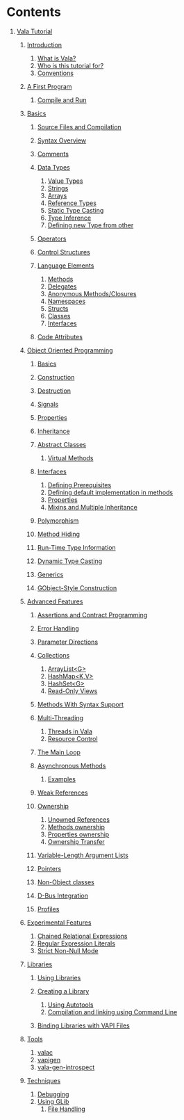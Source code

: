 # Contents

1.  [Vala Tutorial](#Vala_Tutorial)
    1.  [Introduction](#Introduction)
        1.  [What is Vala?](#What_is_Vala.3F)
        2.  [Who is this tutorial for?](#Who_is_this_tutorial_for.3F)
        3.  [Conventions](#Conventions)

    2.  [A First Program](#A_First_Program)
        1.  [Compile and Run](#Compile_and_Run)

    3.  [Basics](#Basics)
        1.  [Source Files and Compilation](#Source_Files_and_Compilation)
        2.  [Syntax Overview](#Syntax_Overview)
        3.  [Comments](#Comments)
        4.  [Data Types](#Data_Types)
            1.  [Value Types](#Value_Types)
            2.  [Strings](#Strings)
            3.  [Arrays](#Arrays)
            4.  [Reference Types](#Reference_Types)
            5.  [Static Type Casting](#Static_Type_Casting)
            6.  [Type Inference](#Type_Inference)
            7.  [Defining new Type from other](#Defining_new_Type_from_other)

        5.  [Operators](#Operators)
        6.  [Control Structures](#Control_Structures)
        7.  [Language Elements](#Language_Elements)
            1.  [Methods](#Methods)
            2.  [Delegates](#Delegates)
            3.  [Anonymous Methods/Closures](#Anonymous_Methods_.2BAC8_Closures)
            4.  [Namespaces](#Namespaces)
            5.  [Structs](#Structs)
            6.  [Classes](#Classes)
            7.  [Interfaces](#Interfaces)

        8.  [Code Attributes](#Code_Attributes)

    4.  [Object Oriented Programming](#Object_Oriented_Programming)
        1.  [Basics](#Basics-1)
        2.  [Construction](#Construction)
        3.  [Destruction](#Destruction)
        4.  [Signals](#Signals)
        5.  [Properties](#Properties)
        6.  [Inheritance](#Inheritance)
        7.  [Abstract Classes](#Abstract_Classes)
            1.  [Virtual Methods](#Virtual_Methods)

        8.  [Interfaces](#Interfaces-1)
            1.  [Defining Prerequisites](#Defining_Prerequisites)
            2.  [Defining default implementation in methods](#Defining_default_implementation_in_methods)
            3.  [Properties](#Properties-1)
            4.  [Mixins and Multiple Inheritance](#Mixins_and_Multiple_Inheritance)

        9.  [Polymorphism](#Polymorphism)
        10. [Method Hiding](#Method_Hiding)
        11. [Run-Time Type Information](#Run-Time_Type_Information)
        12. [Dynamic Type Casting](#Dynamic_Type_Casting)
        13. [Generics](#Generics)
        14. [GObject-Style Construction](#GObject-Style_Construction)

    5.  [Advanced Features](#Advanced_Features)
        1.  [Assertions and Contract
            Programming](#Assertions_and_Contract_Programming)
        2.  [Error Handling](#Error_Handling)
        3.  [Parameter Directions](#Parameter_Directions)
        4.  [Collections](#Collections)
            1.  [ArrayList\<G\>](#ArrayList.3CG.3E)
            2.  [HashMap\<K,V\>](#HashMap.3CK.2CV.3E)
            3.  [HashSet\<G\>](#HashSet.3CG.3E)
            4.  [Read-Only Views](#Read-Only_Views)

        5.  [Methods With Syntax Support](#Methods_With_Syntax_Support)
        6.  [Multi-Threading](#Multi-Threading)
            1.  [Threads in Vala](#Threads_in_Vala)
            2.  [Resource Control](#Resource_Control)

        7.  [The Main Loop](#The_Main_Loop)
        8.  [Asynchronous Methods](#Asynchronous_Methods)
            1.  [Examples](#Examples)

        9.  [Weak References](#Weak_References)
        10. [Ownership](#Ownership)
            1.  [Unowned References](#Unowned_References)
            2.  [Methods ownership](#Methods_ownership)
            3.  [Properties ownership](#Properties_ownership)
            4.  [Ownership Transfer](#Ownership_Transfer)

        11. [Variable-Length Argument
            Lists](#Variable-Length_Argument_Lists)
        12. [Pointers](#Pointers)
        13. [Non-Object classes](#Non-Object_classes)
        14. [D-Bus Integration](#D-Bus_Integration)
        15. [Profiles](#Profiles)

    6.  [Experimental Features](#Experimental_Features)
        1.  [Chained Relational
            Expressions](#Chained_Relational_Expressions)
        2.  [Regular Expression Literals](#Regular_Expression_Literals)
        3.  [Strict Non-Null Mode](#Strict_Non-Null_Mode)

    7.  [Libraries](#Libraries)
        1.  [Using Libraries](#Using_Libraries)
        2.  [Creating a Library](#Creating_a_Library)
            1.  [Using Autotools](#Using_Autotools)
            2.  [Compilation and linking using Command
                Line](#Compilation_and_linking_using_Command_Line)

        3.  [Binding Libraries with VAPI
            Files](#Binding_Libraries_with_VAPI_Files)

    8.  [Tools](#Tools)
        1.  [valac](#valac)
        2.  [vapigen](#vapigen)
        3.  [vala-gen-introspect](#vala-gen-introspect)

    9.  [Techniques](#Techniques)
        1.  [Debugging](#Debugging)
        2.  [Using GLib](#Using_GLib)
            1.  [File Handling](#File_Handling)
